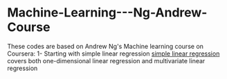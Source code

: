 # Machine-Learning---Ng-Andrew-Course
These codes are based on Andrew Ng's Machine learning course on Coursera:
1- Starting with simple linear regression [simple linear regression](/simpleLR.py) covers both one-dimensional linear regression and multivariate linear regression

